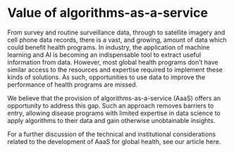 # Value of algorithms-as-a-service

From survey and routine surveillance data, through to satellite imagery and cell phone data records, there is a vast, and growing, amount of data which could benefit health programs. In industry, the application of machine learning and AI is becoming an indispensable tool to extract useful information from data. However, most global health programs don’t have similar access to the resources and expertise required to implement these kinds of solutions. As such, opportunities to use data to improve the performance of health programs are missed. 

We believe that the provision of algorithms-as-a-service \(AaaS\) offers an opportunity to address this gap. Such an approach removes barriers to entry, allowing disease programs with limited expertise in data science to apply algorithms to their data and gain otherwise unobtainable insights. 

For a further discussion of the technical and institutional considerations related to the development of AaaS for global health, see our article here.



